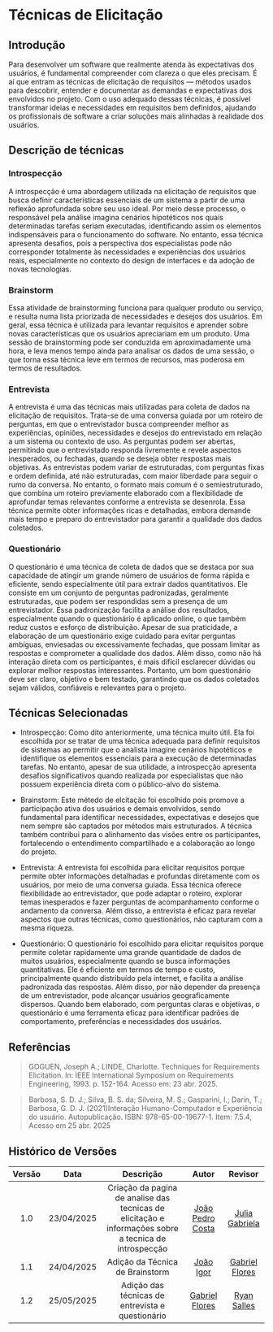# Técnicas de Elicitação

## Introdução
Para desenvolver um software que realmente atenda às expectativas dos usuários, é fundamental compreender com clareza o que eles precisam. É aí que entram as técnicas de elicitação de requisitos — métodos usados para descobrir, entender e documentar as demandas e expectativas dos envolvidos no projeto. Com o uso adequado dessas técnicas, é possível transformar ideias e necessidades em requisitos bem definidos, ajudando os profissionais de software a criar soluções mais alinhadas à realidade dos usuários.

## Descrição de técnicas

### Introspecção
A introspecção é uma abordagem utilizada na elicitação de requisitos que busca definir características essenciais de um sistema a partir de uma reflexão aprofundada sobre seu uso ideal. Por meio desse processo, o responsável pela análise imagina cenários hipotéticos nos quais determinadas tarefas seriam executadas, identificando assim os elementos indispensáveis para o funcionamento do software. No entanto, essa técnica apresenta desafios, pois a perspectiva dos especialistas pode não corresponder totalmente às necessidades e experiências dos usuários reais, especialmente no contexto do design de interfaces e da adoção de novas tecnologias.

### Brainstorm
Essa atividade de brainstorming funciona para qualquer produto ou serviço, e resulta numa lista priorizada de necessidades e desejos dos usuários. Em geral, essa técnica é utilizada para levantar requisitos e aprender sobre novas características que os usuários apreciariam em um produto. Uma sessão de brainstorming pode ser conduzida em aproximadamente uma hora, e leva menos tempo ainda para analisar os dados de uma sessão, o que torna essa técnica leve em termos de recursos, mas poderosa em termos de resultados.

### Entrevista
A entrevista é uma das técnicas mais utilizadas para coleta de dados na elicitação de requisitos. Trata-se de uma conversa guiada por um roteiro de perguntas, em que o entrevistador busca compreender melhor as experiências, opiniões, necessidades e desejos do entrevistado em relação a um sistema ou contexto de uso. As perguntas podem ser abertas, permitindo que o entrevistado responda livremente e revele aspectos inesperados, ou fechadas, quando se deseja obter respostas mais objetivas. As entrevistas podem variar de estruturadas, com perguntas fixas e ordem definida, até não estruturadas, com maior liberdade para seguir o rumo da conversa. No entanto, o formato mais comum é o semiestruturado, que combina um roteiro previamente elaborado com a flexibilidade de aprofundar temas relevantes conforme a entrevista se desenrola. Essa técnica permite obter informações ricas e detalhadas, embora demande mais tempo e preparo do entrevistador para garantir a qualidade dos dados coletados.

### Questionário
O questionário é uma técnica de coleta de dados que se destaca por sua capacidade de atingir um grande número de usuários de forma rápida e eficiente, sendo especialmente útil para extrair dados quantitativos. Ele consiste em um conjunto de perguntas padronizadas, geralmente estruturadas, que podem ser respondidas sem a presença de um entrevistador. Essa padronização facilita a análise dos resultados, especialmente quando o questionário é aplicado online, o que também reduz custos e esforço de distribuição. Apesar de sua praticidade, a elaboração de um questionário exige cuidado para evitar perguntas ambíguas, enviesadas ou excessivamente fechadas, que possam limitar as respostas e comprometer a qualidade dos dados. Além disso, como não há interação direta com os participantes, é mais difícil esclarecer dúvidas ou explorar melhor respostas interessantes. Portanto, um bom questionário deve ser claro, objetivo e bem testado, garantindo que os dados coletados sejam válidos, confiáveis e relevantes para o projeto.

## Técnicas Selecionadas

- Introspecção: Como dito anteriormente, uma técnica muito útil. Ela foi escolhida por se tratar de uma técnica adequada para definir requisitos de sistemas ao permitir que o analista imagine cenários hipotéticos e identifique os elementos essenciais para a execução de determinadas tarefas. No entanto, apesar de sua utilidade, a introspecção apresenta desafios significativos quando realizada por especialistas que não possuem experiência direta com o público-alvo do sistema.

- Brainstorm: Este métedo de elcitação foi escolhido pois promove a participação ativa dos usuários e demais envolvidos, sendo fundamental para identificar necessidades, expectativas e desejos que nem sempre são captados por métodos mais estruturados. A técnica também contribui para o alinhamento das visões entre os participantes, fortalecendo o entendimento compartilhado e a colaboração ao longo do projeto.

- Entrevista: A entrevista foi escolhida para elicitar requisitos porque permite obter informações detalhadas e profundas diretamente com os usuários, por meio de uma conversa guiada. Essa técnica oferece flexibilidade ao entrevistador, que pode adaptar o roteiro, explorar temas inesperados e fazer perguntas de acompanhamento conforme o andamento da conversa. Além disso, a entrevista é eficaz para revelar aspectos que outras técnicas, como questionários, não capturam com a mesma riqueza.

- Questionário: O questionário foi escolhido para elicitar requisitos porque permite coletar rapidamente uma grande quantidade de dados de muitos usuários, especialmente quando se busca informações quantitativas. Ele é eficiente em termos de tempo e custo, principalmente quando distribuído pela internet, e facilita a análise padronizada das respostas. Além disso, por não depender da presença de um entrevistador, pode alcançar usuários geograficamente dispersos. Quando bem elaborado, com perguntas claras e objetivas, o questionário é uma ferramenta eficaz para identificar padrões de comportamento, preferências e necessidades dos usuários.

## Referências

> GOGUEN, Joseph A.; LINDE, Charlotte. Techniques for Requirements Elicitation. In: IEEE International Symposium on Requirements Engineering, 1993. p. 152-164. Acesso em: 23 abr. 2025.

> Barbosa, S. D. J.; Silva, B. S. da; Silveira, M. S.; Gasparini, I.; Darin, T.; Barbosa, G. D. J. (2021)Interação Humano-Computador e Experiência do usuário. Autopublicação. ISBN: 978-65-00-19677-1. Item: 7.5.4, Acesso em 25 abr. 2025

## Histórico de Versões

| Versão | Data | Descrição  | Autor        | Revisor |
| :-----: | :----: | :----------: | :------------: | :--------: |
| 1.0    | 23/04/2025 | Criação da pagina de analise das tecnicas de elicitação e informações sobre a tecnica de introspecção | [João Pedro Costa](https://github.com/johnaopedro)                   | [Julia Gabriela](https://github.com/JuliaGabP)                      |
| 1.1    | 24/04/2025 | Adição da Técnica de Brainstorm                                         | [João Igor](https://github.com/JoaoPC10)         | [Gabriel Flores](https://github.com/Gabrielfcoelho) |
| 1.2 | 25/05/2025 | Adição das técnicas de entrevista e questionário | [Gabriel Flores](https://github.com/Gabrielfcoelho) | [Ryan Salles](https://github.com/RA-Salles)
